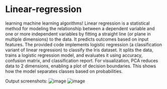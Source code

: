 # Linear-regression
learning machine learning algorithms!
Linear regression is a statistical method for modeling the relationship between a dependent variable and one or more independent variables by fitting a straight line (or plane in multiple dimensions) to the data. It predicts outcomes based on input features.
The provided code implements logistic regression (a classification variant of linear regression) to classify the Iris dataset. It splits the data, trains a logistic regression model, and evaluates it using accuracy, confusion matrix, and classification report. For visualization, PCA reduces data to 2 dimensions, enabling a plot of decision boundaries. This shows how the model separates classes based on probabilities.

Output screenshots:
![image](https://github.com/user-attachments/assets/02df1be5-7fa1-480d-a6f3-74c60ca81a50)
![image](https://github.com/user-attachments/assets/e09c2103-148a-41bf-92ac-dc9404c1190b)

